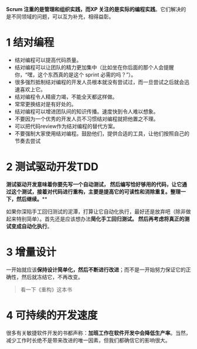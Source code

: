 **Scrum 注重的是管理和组织实践，而XP 关注的是实际的编程实践**。它们解决的是不同领域的问题，可以互为补充，相得益彰。

# 1 结对编程

- 结对编程可以提高代码质量。
- 结对编程可以让团队的精力更加集中（比如坐在你后面的那个人会提醒你，“嘿，这个东西真的是这个 sprint 必需的吗？”）。
- 很多强烈抵制结对编程的开发人员根本就没有尝试过，而一旦尝试之后就会迅速喜欢上它。
- 结对编程令人精疲力竭，不能全天都这样做。
- 常常更换结对是有好处的。
- 结对编程可以增进团队间的知识传播。速度快到令人难以想象。
- 不要因为一个优秀的开发人员不习惯结对编程就把他置之不理。
- 可以把代码review作为结对编程的替代方案。
- 不要强制大家使用结对编程。鼓励他们，提供合适的工具，让他们按照自己的节奏去尝试




# 2 测试驱动开发TDD
**测试驱动开发意味着你要先写一个自动测试， 然后编写恰好够用的代码，让它通过这个测试，接着对代码进行重构，主要是提高它的可读性和消除重复。整理一下，然后继续。****

如果你深陷手工回归测试的泥潭，打算让它自动化执行，最好还是放弃吧（除非做起来特别简单）。首先还是应该想办法**简化手工回归测试。 然后再考虑将真正的测试变成自动化执行**。

# 3 增量设计
一开始就应该**保持设计简单化，然后不断进行改进**；而不是一开始努力保证它的正确性，然后就冻结它，不再改变。
> 看一下《重构》这本书




# 4 可持续的开发速度
很多有关敏捷软件开发的书都声称：**加班工作在软件开发中会降低生产率**。当然，减少工作时长绝不是带来改进的唯一因素，但我们都确信它的影响很大。

